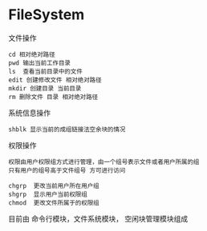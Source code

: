 # FileSystem

文件操作

    cd 相对绝对路径
    pwd 输出当前工作目录
    ls  查看当前目录中的文件
    edit 创建修改文件 相对绝对路径
    mkdir 创建目录 当前目录
    rm 删除文件 目录 相对绝对路径

系统信息操作
    
    shblk 显示当前的成组链接法空余块的情况

权限操作
    
    权限由用户权限组方式进行管理，由一个组号表示文件或者用户所属的组
    只有用户的组号高于文件组号 方可进行访问
    
    chgrp  更改当前用户所在用户组
    shgrp  显示用户当前权限组
    chmod  更改文件所属于的权限组
    


目前由 命令行模块，文件系统模块， 空闲块管理模块组成